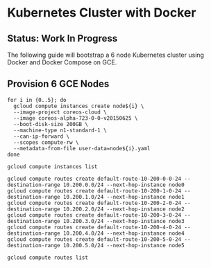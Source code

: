 # Kubernetes Cluster with Docker

## Status: Work In Progress

The following guide will bootstrap a 6 node Kubernetes cluster using Docker and Docker Compose on GCE.

## Provision 6 GCE Nodes

```
for i in {0..5}; do
  gcloud compute instances create node${i} \
  --image-project coreos-cloud \
  --image coreos-alpha-723-0-0-v20150625 \
  --boot-disk-size 200GB \
  --machine-type n1-standard-1 \
  --can-ip-forward \
  --scopes compute-rw \
  --metadata-from-file user-data=node${i}.yaml
done
```

```
gcloud compute instances list
```

```
gcloud compute routes create default-route-10-200-0-0-24 --destination-range 10.200.0.0/24 --next-hop-instance node0
gcloud compute routes create default-route-10-200-1-0-24 --destination-range 10.200.1.0/24 --next-hop-instance node1
gcloud compute routes create default-route-10-200-2-0-24 --destination-range 10.200.2.0/24 --next-hop-instance node2
gcloud compute routes create default-route-10-200-3-0-24 --destination-range 10.200.3.0/24 --next-hop-instance node3
gcloud compute routes create default-route-10-200-4-0-24 --destination-range 10.200.4.0/24 --next-hop-instance node4
gcloud compute routes create default-route-10-200-5-0-24 --destination-range 10.200.5.0/24 --next-hop-instance node5
```

```
gcloud compute routes list
```
